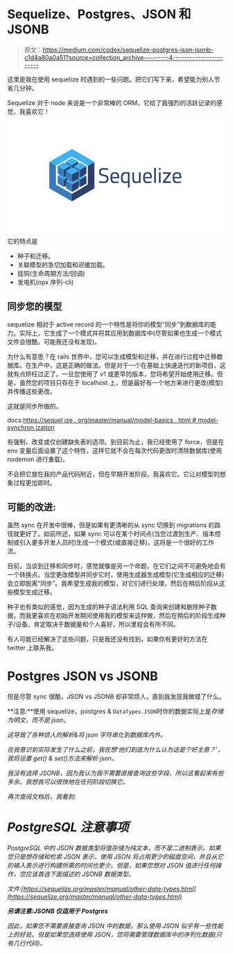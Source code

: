 # Sequelize、Postgres、JSON 和 JSONB

> 原文：<https://medium.com/codex/sequelize-postgres-json-jsonb-c1d4a80a0a51?source=collection_archive---------4----------------------->

这里是我在使用 sequelize 时遇到的一些问题。把它们写下来，希望能为别人节省几分钟。

Sequelize 对于 node 来说是一个非常棒的 ORM，它给了我强烈的活跃记录的感觉，我喜欢它！

![](img/a51a99d775573998b99b9299f5d97c66.png)

它的特点是

*   种子和迁移。
*   关联模型的急切加载和迟缓加载。
*   挂钩(生命周期方法/回调)
*   发电机(npx 序列-cli)

## 同步您的模型

sequelize 相对于 active record 的一个特性是将你的模型“同步”到数据库的能力。实际上，它生成了一个模式并将其应用到数据库中(尽管如果也生成一个模式文件会很酷，可能我还没有发现)。

为什么有意思？在 rails 世界中，您可以生成模型和迁移，并在进行过程中迁移数据库。在生产中，这是正确的做法。但是对于一个在基础上快速迭代的新项目，这就有点矫枉过正了。一旦您使用了 v1 或更早的版本，您将希望开始使用迁移。但是，虽然您的项目只存在于 localhost 上，但是最好有一个地方来进行更改(模型)并传播这些更改。

这就是同步所做的。

docs:[https://sequel ize . org/master/manual/model-basics . html # model-synchron ization](https://sequelize.org/master/manual/model-basics.html#model-synchronization)

有强制、改变或仅创建缺失表的选项。到目前为止，我已经使用了 force，但是在 env 变量后面设置了这个特性，这样它就不会在每次代码更改时清除数据库(使用 nodemon 进行重载)。

不会把它放在我的产品代码附近，但在早期开发阶段，我喜欢它。它让对模型的想象过程更加即时。

## 可能的改进:

虽然 sync 在开发中很棒，但是如果有更清晰的从 sync 切换到 migrations 的路径就更好了。如前所述，如果 sync 可以在某个时间点(当您过渡到生产、版本控制或引入更多开发人员时)生成一个模式(或直接迁移)，这将是一个很好的工作流。

目前，当谈到迁移和同步时，感觉就像是另一个命题，在它们之间不可避免地会有一个转换点。当您更改模型并同步它时，使用生成器生成模型(它生成相应的迁移)会立即脱离“同步”。我希望生成我的模型，对它们进行处理，然后在稍后阶段从这些模型生成迁移。

种子也有类似的感觉，因为生成的种子语法利用 SQL 查询来创建和删除种子数据，而我更喜欢在初始开发期间使用我的模型来这样做，然后在稍后的阶段生成种子/设备。肯定取决于数据量和个人喜好，所以里程会有所不同。

有人可能已经解决了这些问题，只是我还没有找到，如果你有更好的方法在 twitter 上联系我。

# Postgres JSON vs JSONB

但是尽管 sync 很酷，JSON vs JSONB 却非常烦人，直到我发现我做错了什么。

**注意:**使用 sequelize，postgres & `DataTypes.JSON`时你的数据实际上是*存储为明文，而不是 json。*

*这导致了各种烦人的解析&将 json 字符串化到数据库内外。*

*在我意识到实际发生了什么之前，我在想‘他们到底为什么认为这是个好主意？’，我将设置 get() & set()方法来解析 json。*

*我没有选择 JSONB，因为我认为我不需要直接查询这些字段，所以这看起来有些多余。我想我可以很快地在任何阶段切换它。*

*再次查阅文档后，我看到:*

# *PostgreSQL 注意事项*

*PostgreSQL 中的 JSON 数据类型将值存储为纯文本，而不是二进制表示。如果您只是想存储和检索 JSON 表示，使用 JSON 将占用更少的磁盘空间，并且从它的输入表示进行构建所需的时间也更少。但是，如果您想对 JSON 值进行任何操作，您应该首选下面描述的 JSONB 数据类型。*

*文件:[https://sequelize.org/master/manual/other-data-types.html](https://sequelize.org/master/manual/other-data-types.html)*

***另请注意:JSONB 仅适用于 Postgres***

*因此，如果您不需要直接查询 JSON 中的数据，那么使用 JSON 似乎有一些性能上的好处。但是如果您选择使用 JSON，您将需要管理数据库中的序列化数据(只有几行代码)。*